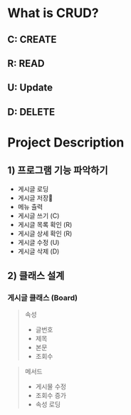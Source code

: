 # What is CRUD?
## C: CREATE
## R: READ
## U: Update
## D: DELETE

# Project Description
## 1) 프로그램 기능 파악하기
- 게시글 로딩
- 게시글 저장
- 메뉴 츌력
- 게시글 쓰기 (C)
- 게시글 목록 확인 (R)
- 게시글 상세 확인 (R)
- 게시글 수정 (U)
- 게시글 삭제 (D)

## 2) 클래스 설계
### 게시글 클래스 (Board)
> 속성
> - 글번호
> - 제목
> - 본문
> - 조회수

> 메서드
> - 게시물 수정
> - 조회수 증가
> - 속성 로딩